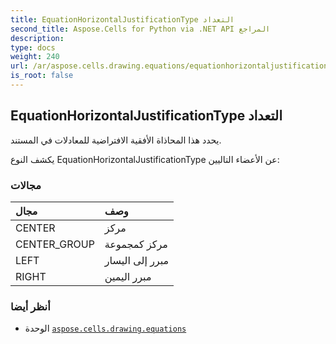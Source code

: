 ```yaml
---
title: EquationHorizontalJustificationType التعداد
second_title: Aspose.Cells for Python via .NET API المراجع
description:
type: docs
weight: 240
url: /ar/aspose.cells.drawing.equations/equationhorizontaljustificationtype/
is_root: false
---
```

##  EquationHorizontalJustificationType التعداد
يحدد هذا المحاذاة الأفقية الافتراضية للمعادلات في المستند.



يكشف النوع EquationHorizontalJustificationType عن الأعضاء التاليين:

###  مجالات
| مجال| وصف|
| :- | :- |
| CENTER | مركز|
| CENTER_GROUP | مركز كمجموعة|
| LEFT | مبرر إلى اليسار|
| RIGHT | مبرر اليمين|



###  أنظر أيضا
* الوحدة [`aspose.cells.drawing.equations`](..)

